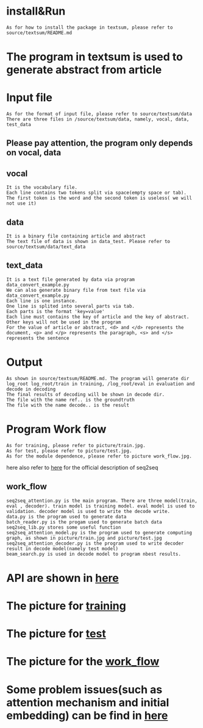# install&Run
    As for how to install the package in textsum, please refer to source/textsum/README.md

# The program in textsum is used to generate abstract from article

# Input file
    As for the format of input file, please refer to source/textsum/data
    There are three files in /source/textsum/data, namely, vocal, data, test_data
## Please pay attention, the program only depends on vocal, data
## vocal
    It is the vocabulary file. 
    Each line contains two tokens split via space(empty space or tab). 
    The first token is the word and the second token is useless( we will not use it)
## data
    It is a binary file containing article and abstract
    The text file of data is shown in data_test. Please refer to source/textsum/data/text_data
## text_data
    It is a text file generated by data via program data_convert_example.py
    We can also generate binary file from text file via data_convert_example.py
    Each line is one instance. 
    One line is splited into several parts via tab. 
    Each parts is the format 'key=value'
    Each line must contains the key of article and the key of abstract. Other keys will not be used in the program
    For the value of article or abstract, <d> and </d> represents the document, <p> and </p> represents the paragraph, <s> and </s> represents the sentence

# Output
    As shown in source/textsum/README.md. The program will generate dir log_root log_root/train in training, /log_root/eval in evaluation and decode in decoding
    The final results of decoding will be shown in decode dir.
    The file with the name ref.. is the groundtruth
    The file with the name decode.. is the result


# Program Work flow
    As for training, please refer to picture/train.jpg. 
    As for test, please refer to picture/test.jpg.
    As for the module dependence, please refer to picture work_flow.jpg.    
here also refer to [here](https://www.tensorflow.org/versions/r0.11/tutorials/seq2seq/index.html) for the official description of seq2seq

## work_flow
    seq2seq_attention.py is the main program. There are three model(train, eval , decoder). train model is training model. eval model is used to validation. decoder model is used to write the decode write.
    data.py is the program used to generate data
    batch_reader.py is the progam used to generate batch data
    seq2seq_lib.py stores some useful function
    seq2seq_attention_model.py is the program used to generate computing graph, as shown in picture/train.jpg and picture/test.jpg
    seq2seq_attention_decoder.py is the program used to write decoder result in decode model(namely test model)
    beam_search.py is used in decode model to program nbest results.

# API are shown in  [here](http://textsum-document.readthedocs.io/en/latest/modules.html)
# The picture for [training](https://github.com/tzhongaa/textsum_document/blob/master/picture/train.jpg)
# The picture for [test](https://github.com/tzhongaa/textsum_document/blob/master/picture/test.jpg)
# The picture for the [work_flow](https://github.com/tzhongaa/textsum_document/blob/master/picture/work_flow.jpg)
# Some problem issues(such as attention mechanism and initial embedding) can be find in [here](https://github.com/tzhongaa/textsum_document/tree/master/problem_solve/README.md)
